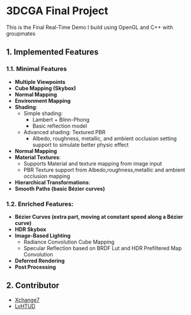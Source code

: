 # 3DCGA Final Project

This is the Final Real-Time Demo I build using OpenGL and C++ with groupmates

## 1. Implemented Features

### 1.1. Minimal Features

- **Multiple Viewpoints**
- **Cube Mapping (Skybox)**
- **Normal Mapping**
- **Environment Mapping**
- **Shading**:
  - Simple shading:
    - Lambert + Blinn-Phong
    - Basic reflection model
  - Advanced shading: Textured PBR
    - Albedo, roughness, metallic, and ambient occlusion setting support to simulate better physic effect
- **Normal Mapping**
- **Material Textures**:
  - Supports Material and texture mapping from image input
  - PBR Texture support from Albedo,roughness,metallic and ambient occlusion mapping
- **Hierarchical Transformations**:
- **Smooth Paths (basic Bézier curves)**
  
### 1.2. Enriched Features:
- **Bézier Curves (extra part, moving at constant speed along a Bézier curve)**
- **HDR Skybox**
- **Image-Based Lighting**
  - Radiance Convolution Cube Mapping
  - Specular Reflection based on BRDF Lut and HDR Prefiltered Map Convolution 
- **Deferred Rendering**
- **Post Processing**

## 2. Contributor
- [Xchange7](https://github.com/Xchange7)
- [LvHTUD](https://github.com/LvHTUD)
